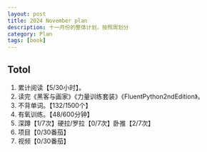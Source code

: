 ```yaml
---
layout: post
title: 2024 November plan
description: 十一月份的整体计划，按照周划分
category: Plan
tags: [book]
---
```


## Totol

1. 累计阅读【5/30小时】。
2. 读完《黑客与画家》《力量训练套装》《FluentPython2ndEdition》。
3. 不背单词。【132/1500个】
4. 有氧训练。【48/600分钟】
5. 深蹲【1/7次】硬拉/罗拉【0/7次】卧推【2/7次】
6. 项目【0/30番茄】
7. 视频【0/30番茄】
